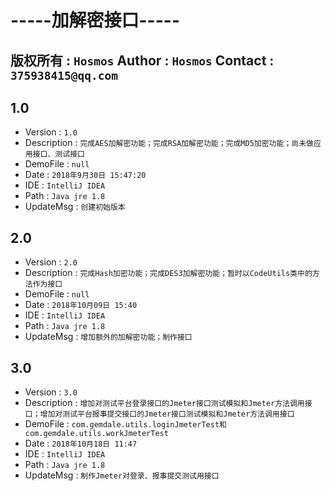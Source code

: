 **-----加解密接口-----**
=====================================================
版权所有    :   `Hosmos`      Author      :   `Hosmos`        Contact     :   `375938415@qq.com`
-----------------------------------------------------
## 1.0

* Version       :   `1.0`
* Description   :   `完成AES加解密功能；完成RSA加解密功能；完成MD5加密功能；尚未做应用接口、测试接口`
* DemoFile      :   `null`
* Date          :   `2018年9月30日 15:47:20`
* IDE           :   `IntelliJ IDEA`
* Path          :   `Java jre 1.8`
* UpdateMsg     :   `创建初始版本`


## 2.0

* Version       :   `2.0`
* Description   :   `完成Hash加密功能；完成DES3加解密功能；暂时以CodeUtils类中的方法作为接口`
* DemoFile      :   `null`
* Date          :   `2018年10月09日 15:40`
* IDE           :   `IntelliJ IDEA`
* Path          :   `Java jre 1.8`
* UpdateMsg     :   `增加额外的加解密功能；制作接口`


## 3.0

* Version       :   `3.0`
* Description   :   `增加对测试平台登录接口的Jmeter接口测试模拟和Jmeter方法调用接口；增加对测试平台报事提交接口的Jmeter接口测试模拟和Jmeter方法调用接口`
* DemoFile      :   `com.gemdale.utils.loginJmeterTest和com.gemdale.utils.workJmeterTest`
* Date          :   `2018年10月18日 11:47`
* IDE           :   `IntelliJ IDEA`
* Path          :   `Java jre 1.8`
* UpdateMsg     :   `制作Jmeter对登录、报事提交测试用接口`